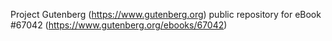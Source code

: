 Project Gutenberg (https://www.gutenberg.org) public repository for
eBook #67042 (https://www.gutenberg.org/ebooks/67042)
